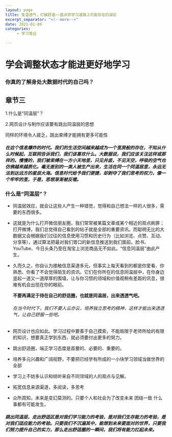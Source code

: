 ```yaml
---
layout: page
title: 变温透气，打破舒适——盘点你学习道路上可能存在的误区
excerpt_separator: "<!--more-->"
date: 2021-01-09
categories:
     - 学习笔记

---
```


# 学会调整状态才能进更好地学习
### 你真的了解身处大数据时代的自己吗？
## 章节三
<!--more-->
1.什么是“同温层”？

2.网页设计与制作应该要有跳出同温层的思想

同样的环境令人疲乏，跳出束缚才能拥有更多可能性

##### 在这个信息爆炸的时代。我们的生活空间越来越成为一个茧房般的存在，不知从什么时候起，互联网告诉我们，我们该喜欢什么。大数据说，我们应该关注这样或那样的。慢慢的，我们被束缚在一方小天地里，只见井底，不见天空，呼吸的空气也仿佛越来越质化。毫无差别的一类人被生产出来，生活在同一个同温层里，永远无法到达远方的星辰大海。信息时代给予我们便捷，却剥夺了我们思考的权力，像一个牢牢的茧，于是，思想渐渐被反噬。

### 什么是“同温层”？

- 同温层效应，就会让这些人产生一种错觉，觉得和自己想法一样的人很多，需要的东西很多。
- 这就是为什么打开微信朋友圈，我们常常被某篇文章或某个相近的观点刷屏；打开微博，我们总觉得自己看到的帖子就是全部的重要资讯。而聪明无比的大数据又会根据我们过往的信息使用习惯和历史行为（比如浏览、点赞、互动、分享等），通过算法把最对我们胃口的新信息推送到我们面前。脸书、YouTube、今日头条乃至在淘宝上浏览商品无不如此。“信息同温层”由此产生。
- 久而久之，你自认为接触信息渠道多元，但事实上每天看到的都是你爱看、你熟悉、你看了不会觉得陌生的资讯。它们在你所在的信息同温层中，在你身边竖起一道又一道厚厚的围墙，让与你习惯的领域和价值观稍有差距的讯息，很难有机会出现在你的眼前。

  **不要再满足于待在自己的舒适圈，也就是同温层，出来透透气吧。** 
  ###### 在当今时代下，我们不要人云亦云，培养独立思考的精神，这样才能出来透透气，让自己舒服一些吧。
- 网页设计也应如此。学习过程中要善于自己摸索，不能局限于老师所给的有限的知识，想要真正学到东西，就必须要付出更多的努力。
- 跳出舒适圈，端正学习态度是首要的、必要的、重要的。
- 培养多元兴趣和广阔视野，不要把已经学有所成的一小块学习领域当做世界的全部
-  学习上不妨多认识和倾听来自不同领域的人的观点与见解。
-  拓宽信息来源渠道，多阅读，多思考
- 众所周知，未来是变幻莫测的。只要个人和社会为了改变未来 团结一致 什么事都有可能发生。

##### 跳出同温层，走出舒适区是对我们学习能力的考验，是对我们生存能力的考验，是对我们适应能力的考验。只要我们不沉溺其中，能想到未来要面对的世界，只要我们努力提升自己的实力，那么走出舒适圈的一瞬间，我们将有能力扛起未来。
